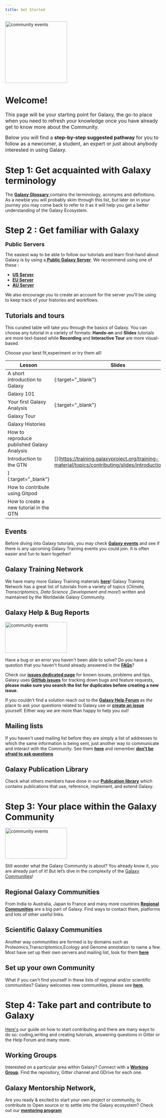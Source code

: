 ```yaml
---
title: Get Started 
---
```


<img class="img-fluid float-right" src="/images/undraw-illustrations/get-started.svg" style="width:200px;" alt="community events" />

# Welcome!

<span style="font-size:medium;">This page will be your starting point for Galaxy, the go-to place when you need to refresh your knowledge once you have already get to know more about the Community.</span>

<span style="font-size:medium;">Below you will find a __step-by-step suggested pathway__ for you to follow as a newcomer, a student, an expert or just about anybody interested in using Galaxy.</span>

# Step 1: Get acquainted with Galaxy terminology

The [__Galaxy Glossary__ <i class="fa fa-solid fa-book" aria-hidden="true"></i>](/get-started/glossary/)  contains the terminology, acronyms and definitions. As a newbie you will probably skim through this list, but later on in your journey you may come back to refer to it as it will help you get a better understanding of the Galaxy Ecosystem. 

# Step 2 : Get familiar with Galaxy

<span style="font-size:large;">**Public Servers**</span>

The easiest way to be able to follow our tutorials and learn first-hand about Galaxy is by using a[ __Public Galaxy Server__](/use/). We recommend using one of these :
- [**US Server**](https://usegalaxy.org)
- [**EU Server**](https://usegalaxy.eu/)  
- [**AU Server**](https://usegalaxy.org.au/)

We also encourage you to create an account for the server you'll be using to keep track of your histories and workflows.

## **Tutorials and tours**
This curated table will take you through the basics of Galaxy. You can choose any tutorial in a variety of formats: **Hands-on** and **Slides** tutorials are more text-based while **Recording** and **Interactive Tour** are more visual-based.

Choose your best fit,experiment or try them all!

| Lesson |  Slides | Hands-on | Recording | Interactive Tour |  
|---|---|---|---|---|
| A short introduction to Galaxy | [<i class="fab fa-slideshare" aria-hidden="true"></i>](https://training.galaxyproject.org/training-material/topics/introduction/tutorials/galaxy-intro-short/slides.html#1){:target="_blank"}   | [<i class="fa fa-laptop" aria-hidden="true"></i>](https://training.galaxyproject.org/training-material/topics/introduction/tutorials/galaxy-intro-short/tutorial.html){:target="_blank"} |  |   |   |
| Galaxy 101 |   | [<i class="fa fa-laptop" aria-hidden="true"></i>](https://training.galaxyproject.org/training-material/topics/introduction/tutorials/galaxy-intro-101-everyone/tutorial.html){:target="_blank"}   | [<i class="fas fa-video" aria-hidden="true"></i>](https://gallantries.github.io/video-library/videos/introduction/galaxy-intro-101/tutorial/){:target="_blank"}    |   |
| Your first Galaxy Analysis | [<i class="fab fa-slideshare" aria-hidden="true"></i>](https://docs.google.com/presentation/d/1rOGp4o_Dc-QIHS4YT4HizdfXTVhJB1HwPPZkSDuMhig/edit#slide=id.gbc9627d000_0_0){:target="_blank"}  |   |[<i class="fas fa-video" aria-hidden="true"></i>](https://youtu.be/1UPCrQxGwcU){:target="_blank"} |   |
| Galaxy Tour  |   |   |   | [<i class="fas fa-mouse" aria-hidden="true"></i>](https://usegalaxy.org/tours/core.galaxy_ui){:target="_blank"} |
| Galaxy Histories |   | [<i class="fa fa-laptop" aria-hidden="true"></i>](https://training.galaxyproject.org/training-material/topics/galaxy-interface/tutorials/history/tutorial.html){:target="_blank"}  |   | [<i class="fas fa-mouse" aria-hidden="true"></i>](https://usegalaxy.org/tours/core.history){:target="_blank"} |
| How to reproduce published Galaxy Analysis |  | [<i class="fa fa-laptop" aria-hidden="true"></i>](https://training.galaxyproject.org/training-material/topics/introduction/tutorials/galaxy-reproduce/tutorial.html){:target="_blank"} |   |   |
|Introduction to the GTN |[<i class="fab fa-slideshare" aria-hidden="true"></i>](https://training.galaxyproject.org/training-material/topics/contributing/slides/introduction.html#1
){:target="_blank"} |   | [<i class="fas fa-video" aria-hidden="true"></i>](https://www.youtube.com/watch?v=lDqWxzWNk1k){:target="_blank"} |   |
| How to contribute using Gitpod |   | [<i class="fa fa-laptop" aria-hidden="true"></i>](https://training.galaxyproject.org/training-material/topics/contributing/tutorials/gitpod/tutorial.html){:target="_blank"}  | [<i class="fas fa-video" aria-hidden="true"></i>](https://youtu.be/_-wnsPttBCo){:target="_blank"}  |   |
|How to create a new tutorial in the GTN   |   |[<i class="fa fa-laptop" aria-hidden="true"></i>](https://training.galaxyproject.org/training-material/topics/contributing/tutorials/create-new-tutorial/tutorial.html){:target="_blank"}   |[<i class="fas fa-video" aria-hidden="true"></i>](https://www.youtube.com/watch?v=Vw9h5kvRH2k){:target="_blank"}  |   |   |

## **Events**

Before diving into Galaxy tutorials, you may check [**Galaxy events**](/events/) and see if there is any upcoming Galaxy Training events you could join. It is often easier and fun to learn together!

## **Galaxy Training Network**

We have many more Galaxy Training materials [**here**](https://training.galaxyproject.org/)! Galaxy Training Network has a great list of tutorials from a variety of topics (_Climate, Transcriptomics, Data Science ,Development and more!_) written and maintained by the Worldwide Galaxy Community.

## **Galaxy Help & Bug Reports**

<img class="img-fluid float-right" src="/images/undraw-illustrations/fixing-bugs.svg" style="width:200px;height:100px;" alt="community events" />

Have a bug  <i style ="font-size:small;" class="fa fa-solid fa-bug"></i> or an error you haven't been able to solve? Do you have a question that you haven't found already answered in the [**FAQs**](https://training.galaxyproject.org/training-material/faq)? 

Check our [**issues dedicated page**](/issues/) for known issues, problems and tips. Galaxy uses [**GitHub issues**](https://github.com/galaxyproject/galaxy/issues) for tracking down bugs and feature requests, **please make sure you search the list for duplicates before creating a new issue**.

If you couldn't find a solution  reach out to the [**Galaxy Help Forum**](https://help.galaxyproject.org/) as *the* place to ask your questions related to Galaxy use or  [**create an issue**](https://docs.github.com/es/issues/tracking-your-work-with-issues/creating-an-issue) yourself. Either way we are more than happy to help you out!

## **Mailing lists**
If you haven't used mailing list before they are simply a list of addresses to which the same information is being sent, just another way to communicate and interact with the Community. See them [**here**](/mailing-lists/) and remember [**don't be afraid to ask questions**](mailing-lists#new-to-mailing-lists)

## Galaxy Publication Library
Check what others members have done in our [**Publication library**]((https://www.zotero.org/groups/1732893/galaxy)) which contains publications that use, reference, implement, and extend Galaxy.

# Step 3:  Your place within the Galaxy Community

<img class="img-fluid float-right" src="/images/undraw-illustrations/connected-people.svg" style="width:200px;height:100px;" alt="community events" />

Still wonder what the Galaxy Community is about?
You already know it, you are already part of it! But let’s dive in the complexity of the [Galaxy Communities](/community/)!

## **Regional Galaxy Communities**
From India to Australia, Japan to France and many more countries [**Regional Communities**](/community/#regional-communities) are a big part of Galaxy. Find ways to contact them, platforms and lots of other useful links.

## **Scientific Galaxy Communities**
Another way communities are formed is by domains such as Proteomics,Transcriptomics,Ecology and Genome annotation to name a few. Most have set up their own servers and mailing list, look for them [**here**](/community/#regional-communities)

## **Set up your own Community**
What if you can't find yourself in these lists of regional and/or scientific communities? Galaxy welcomes new communities, please see [**here**](/get-started/new-leads).

# Step 4: Take part and contribute to Galaxy

[Here's](https://galaxyproject.org/community/contributing/) our guide on how to start contributing and there are many ways to do so: coding,writing and creating tutorials, answering questions in Gitter or the Help Forum and many more.

## **Working Groups**
Interested on a particular area within Galaxy? Connect with a [**Working Group**](/community/wg/). Find the repository, Gitter channel and GDrive for each one.

 ## **Galaxy Mentorship Network**,

Are you ready & excited to start your own project or community, to contribute to Open source or to settle into the Galaxy ecosystem?
Check out our [**mentoring program**]([#](https://galaxy-mentor-network-old.netlify.app/)) 

